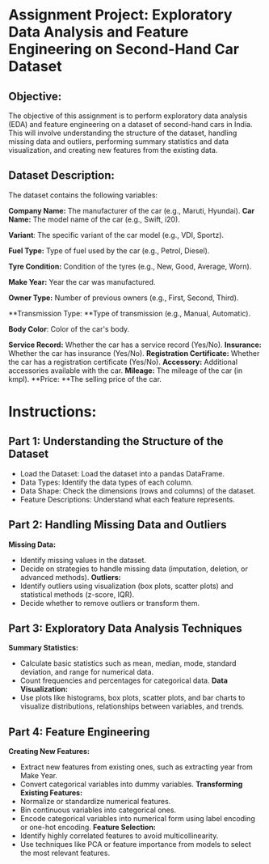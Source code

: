 # Assignment Project: Exploratory Data Analysis and Feature Engineering on Second-Hand Car Dataset

## Objective:
The objective of this assignment is to perform exploratory data analysis (EDA) and feature engineering on a dataset of second-hand cars in India. This will involve understanding the structure of the dataset, handling missing data and outliers, performing summary statistics and data visualization, and creating new features from the existing data.

## Dataset Description:
The dataset contains the following variables:

**Company Name:** The manufacturer of the car (e.g., Maruti, Hyundai).
**Car Name:** The model name of the car (e.g., Swift, i20).

**Variant**: The specific variant of the car model (e.g., VDI, Sportz).

**Fuel Type:** Type of fuel used by the car (e.g., Petrol, Diesel).

**Tyre Condition:** Condition of the tyres (e.g., New, Good, Average, Worn).

**Make Year:** Year the car was manufactured.

**Owner Type:** Number of previous owners (e.g., First, Second, Third).

**Transmission Type: **Type of transmission (e.g., Manual, Automatic).

**Body Color**: Color of the car's body.

**Service Record:** Whether the car has a service record (Yes/No).
**Insurance:** Whether the car has insurance (Yes/No).
**Registration Certificate:** Whether the car has a registration certificate (Yes/No).
**Accessory:** Additional accessories available with the car.
**Mileage:** The mileage of the car (in kmpl).
**Price: **The selling price of the car.


# Instructions:
## Part 1: Understanding the Structure of the Dataset
- Load the Dataset: Load the dataset into a pandas DataFrame.
- Data Types: Identify the data types of each column.
- Data Shape: Check the dimensions (rows and columns) of the dataset.
- Feature Descriptions: Understand what each feature represents.
## Part 2: Handling Missing Data and Outliers
**Missing Data:**
- Identify missing values in the dataset.
- Decide on strategies to handle missing data (imputation, deletion, or advanced methods).
**Outliers:**
- Identify outliers using visualization (box plots, scatter plots) and statistical methods (z-score, IQR).
- Decide whether to remove outliers or transform them.
## Part 3: Exploratory Data Analysis Techniques
**Summary Statistics:**
- Calculate basic statistics such as mean, median, mode, standard deviation, and range for numerical data.
- Count frequencies and percentages for categorical data.
**Data Visualization:**
- Use plots like histograms, box plots, scatter plots, and bar charts to visualize distributions, relationships between variables, and trends.
## Part 4: Feature Engineering
**Creating New Features:**
- Extract new features from existing ones, such as extracting year from Make Year.
- Convert categorical variables into dummy variables.
**Transforming Existing Features:**
- Normalize or standardize numerical features.
- Bin continuous variables into categorical ones.
- Encode categorical variables into numerical form using label encoding or one-hot encoding.
**Feature Selection:**
- Identify highly correlated features to avoid multicollinearity.
- Use techniques like PCA or feature importance from models to select the most relevant features.
